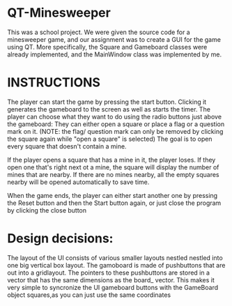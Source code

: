 # QT-Minesweeper
This was a school project. We were given the source code for a minesweeper game, and our assignment was to create a GUI for the game using QT.
More specifically, the Square and Gameboard classes were already implemented, and the MainWindow class was implemented by me. 

# INSTRUCTIONS
The player can start the game by pressing the start button. Clicking it generates the gameboard to the screen as well as starts the timer.
The player can choose what they want to do using the radio buttons just above the gameboard: They can either open a square or place a 
flag or a question mark on it. (NOTE: the flag/ question mark can only be removed by clicking the square again while "open a square" is selected)
The goal is to open every square that doesn't contain a mine.

If the player opens a square that has a mine in it, the player loses. If they open one that's right next ot a mine, the square will display the number of mines 
that are nearby. If there are no mines nearby, all the empty squares nearby will be opened automatically to save time. 

When the game ends, the player can either start another one by pressing the Reset button and then the Start button again, or just close the program by clicking the close button

# Design decisions:
The layout of the UI consists of various smaller layouts nestled nestled into one big vertical box layout. The gamoboard is made of pushbuttons that are out into a gridlayout.
The pointers to these pushbuttons are stored in a vector that has the same dimensions as the board_ vector. This makes it very simple to syncronize the UI gameboard buttons
with the GameBoard object squares,as you can just use the same coordinates
